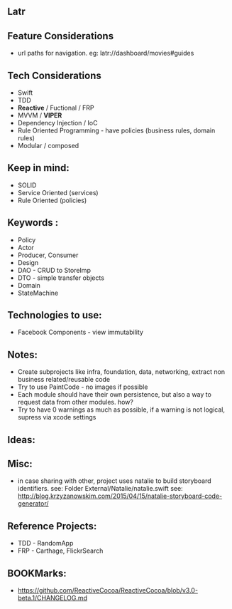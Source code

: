 ## Latr

## Feature Considerations
- url paths for navigation. eg: latr://dashboard/movies#guides

## Tech Considerations
- Swift
- TDD
- __Reactive__ / Fuctional / FRP
- MVVM / __VIPER__
- Dependency Injection / IoC
- Rule Oriented Programming - have policies (business rules, domain rules)
- Modular / composed

## Keep in mind:
- SOLID
- Service Oriented (services)
- Rule Oriented (policies)

## Keywords :
- Policy
- Actor
- Producer, Consumer
- Design
- DAO - CRUD to StoreImp
- DTO - simple transfer objects
- Domain
- StateMachine


## Technologies to use:  
- Facebook Components - view immutability


## Notes:  
- Create subprojects like infra, foundation, data, networking, extract non business related/reusable code
- Try to use PaintCode - no images if possible
- Each module should have their own persistence, but also a way to request data from other modules. how?
- Try to have 0 warnings as much as possible, if a warning is not logical, supress via xcode settings

## Ideas:  


## Misc:  
- in case sharing with other, project uses natalie to build storyboard identifiers. 
    see: Folder External/Natalie/natalie.swift
    see: http://blog.krzyzanowskim.com/2015/04/15/natalie-storyboard-code-generator/




## Reference Projects:  
* TDD - RandomApp 
* FRP - Carthage, FlickrSearch


## BOOKMarks:   
- https://github.com/ReactiveCocoa/ReactiveCocoa/blob/v3.0-beta.1/CHANGELOG.md